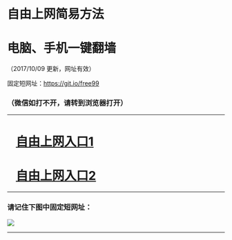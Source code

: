 ﻿# 自由上网简易方法

# 电脑、手机一键翻墙

（2017/10/09 更新，网址有效）

固定短网址：https://git.io/free99

### （微信如打不开，请转到浏览器打开）


***





# &nbsp;&nbsp; <a href="http://ft110991371.fwq-tz-1001.info/fwqtz01.html?t=100900121102 " target="_blank">自由上网入口1</a>
# &nbsp;&nbsp; <a href="http://ft165436712.fwq-tz-1002.info/fwqtz02.html?t=100900125268 " target="_blank">自由上网入口2</a>
***

### 请记住下图中固定短网址：

<img src="https://s3-us-west-2.amazonaws.com/fwq-1001/yjfq-20170905okok.png" /> 


***

